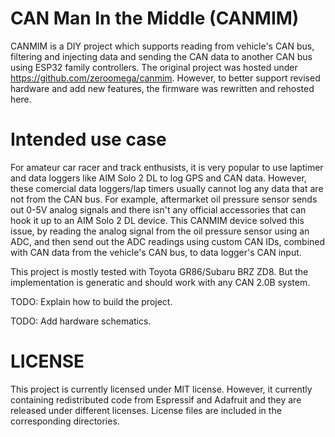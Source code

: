 # CAN Man In the Middle (CANMIM)

CANMIM is a DIY project which supports reading from vehicle's CAN bus, filtering and injecting data and sending the CAN data to another CAN bus using ESP32 family controllers. The original project was hosted under https://github.com/zeroomega/canmim. However, to better support revised hardware and add new features, the firmware was rewritten and rehosted here.


# Intended use case

For amateur car racer and track enthusists, it is very popular to use laptimer and data loggers like AIM Solo 2 DL to log GPS and CAN data. However, these comercial data loggers/lap timers usually cannot log any data that are not from the CAN bus. For example, aftermarket oil pressure sensor sends out 0-5V analog signals and there isn't any official accessories that can hook it up to an AIM Solo 2 DL device. This CANMIM device solved this issue, by reading the analog signal from the oil pressure sensor using an ADC, and then send out the ADC readings using custom CAN IDs, combined with CAN data from the vehicle's CAN bus, to data logger's CAN input.

This project is mostly tested with Toyota GR86/Subaru BRZ ZD8. But the implementation is generatic and should work with any CAN 2.0B system.

TODO: Explain how to build the project.

TODO: Add hardware schematics.

# LICENSE

This project is currently licensed under MIT license. However, it currently containing redistributed code from Espressif and Adafruit and they are released under different licenses. License files are included in the corresponding directories.